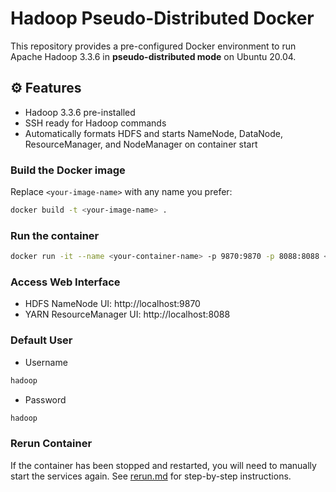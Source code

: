# Hadoop Pseudo-Distributed Docker

This repository provides a pre-configured Docker environment to run Apache Hadoop 3.3.6 in **pseudo-distributed mode** on Ubuntu 20.04.

## ⚙️ Features

- Hadoop 3.3.6 pre-installed
- SSH ready for Hadoop commands
- Automatically formats HDFS and starts NameNode, DataNode, ResourceManager, and NodeManager on container start

### Build the Docker image

Replace `<your-image-name>` with any name you prefer:

```bash
docker build -t <your-image-name> .
```

### Run the container

```bash
docker run -it --name <your-container-name> -p 9870:9870 -p 8088:8088 <your-image-name>
```

### Access Web Interface

- HDFS NameNode UI: http://localhost:9870
- YARN ResourceManager UI: http://localhost:8088

### Default User

- Username

```bash
hadoop
```

- Password

```bash
hadoop
```

### Rerun Container

If the container has been stopped and restarted, you will need to manually start the services again.
See [rerun.md](rerun.md) for step-by-step instructions.
